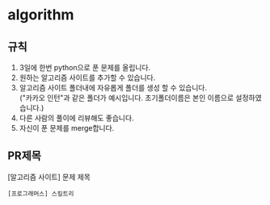 # algorithm

## 규칙

1. 3일에 한번 python으로 푼 문제를 올립니다.
2. 원하는 알고리즘 사이트를 추가할 수 있습니다.
3. 알고리즘 사이트 폴더내에 자유롭게 폴더를 생성 할 수 있습니다.  
   ("카카오 인턴"과 같은 폴더가 예시입니다. 초기폴더이름은 본인 이름으로 설정하였습니다.)
4. 다른 사람의 풀이에 리뷰해도 좋습니다.
5. 자신이 푼 문제를 merge합니다.

## PR제목

[알고리즘 사이트] 문제 제목

```git
[프로그래머스] 스킬트리
```
